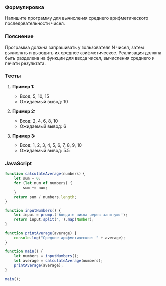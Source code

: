 ### Формулировка
Напишите программу для вычисления среднего арифметического последовательности чисел.

### Пояснение
Программа должна запрашивать у пользователя N чисел, затем вычислять и выводить их среднее арифметическое. Реализация должна быть разделена на функции для ввода чисел, вычисления среднего и печати результата.

### Тесты

1. **Пример 1:**
   - Вход: 5, 10, 15
   - Ожидаемый вывод: 10

2. **Пример 2:**
   - Вход: 2, 4, 6, 8, 10
   - Ожидаемый вывод: 6

3. **Пример 3:**
   - Вход: 1, 2, 3, 4, 5, 6, 7, 8, 9, 10
   - Ожидаемый вывод: 5.5

### JavaScript
```javascript
function calculateAverage(numbers) {
    let sum = 0;
    for (let num of numbers) {
        sum += num;
    }
    return sum / numbers.length;
}

function inputNumbers() {
    let input = prompt("Введите числа через запятую:");
    return input.split(',').map(Number);
}

function printAverage(average) {
    console.log("Среднее арифметическое: " + average);
}

function main() {
    let numbers = inputNumbers();
    let average = calculateAverage(numbers);
    printAverage(average);
}

main();
```

